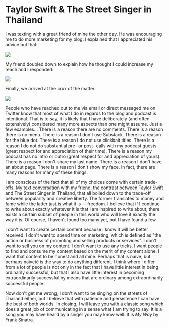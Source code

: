 # Taylor Swift & The Street Singer in Thailand

I was texting with a great friend of mine the other day. He was encouraging me to do more marketing for my blog. I explained that I appreciated his advice but that:

[![](https://substackcdn.com/image/fetch/w_1456,c_limit,f_auto,q_auto:good,fl_progressive:steep/https%3A%2F%2Fsubstack-post-media.s3.amazonaws.com%2Fpublic%2Fimages%2F81bf3bb9-df7b-4664-8749-ba754f3098ce_749x261.jpeg)](https://substackcdn.com/image/fetch/f_auto,q_auto:good,fl_progressive:steep/https%3A%2F%2Fsubstack-post-media.s3.amazonaws.com%2Fpublic%2Fimages%2F81bf3bb9-df7b-4664-8749-ba754f3098ce_749x261.jpeg)

My friend doubled down to explain how he thought I could increase my reach and I responded:

[![](https://substackcdn.com/image/fetch/w_1456,c_limit,f_auto,q_auto:good,fl_progressive:steep/https%3A%2F%2Fsubstack-post-media.s3.amazonaws.com%2Fpublic%2Fimages%2Fbd6ddf2c-a3e7-45d1-b17e-42346fca9c0a_750x775.jpeg)](https://substackcdn.com/image/fetch/f_auto,q_auto:good,fl_progressive:steep/https%3A%2F%2Fsubstack-post-media.s3.amazonaws.com%2Fpublic%2Fimages%2Fbd6ddf2c-a3e7-45d1-b17e-42346fca9c0a_750x775.jpeg)

Finally, we arrived at the crux of the matter:

[![](https://substackcdn.com/image/fetch/w_1456,c_limit,f_auto,q_auto:good,fl_progressive:steep/https%3A%2F%2Fsubstack-post-media.s3.amazonaws.com%2Fpublic%2Fimages%2F38b3fb04-60eb-47bc-b6d0-1314cc1ce5fb_750x676.jpeg)](https://substackcdn.com/image/fetch/f_auto,q_auto:good,fl_progressive:steep/https%3A%2F%2Fsubstack-post-media.s3.amazonaws.com%2Fpublic%2Fimages%2F38b3fb04-60eb-47bc-b6d0-1314cc1ce5fb_750x676.jpeg)

People who have reached out to me via email or direct messaged me on Twitter know that most of what I do in regards to the blog and podcast is intentional. That is to say, it is likely that I have deliberately (and often extensively) considered many more aspects than one might assume. Just a few examples... There is a reason there are no comments. There is a reason there is no menu. There is a reason I don't use Substack. There is a reason for the blue dot. There is a reason I do not use clickbait titles. There is a reason I do not do substantial pre- or post- calls with my podcast guests (great respect for and appreciation of their time). There is a reason my podcast has no intro or outro (great respect for and appreciation of yours). There is a reason I don't share my last name. There is a reason I don't have an about page. There is a reason I don't show my face. In fact, there are many reasons for many of these things.

I am conscious of the fact that all of my choices come with certain trade-offs. My text conversation with my friend, the contrast between Taylor Swift and The Street Singer in Thailand, that all boiled down to the trade-off between popularity and creative liberty. The former translates to money and fame while the latter just is what it is -- freedom. I believe that if I continue to write about exactly whatever it is that I am inspired to write about, there exists a certain subset of people in this world who will love it exactly the way it is. Of course, I haven't found too many yet, but I have found a few.

I don't want to create certain content because I know it will be better received. I don't want to spend time on marketing, which is defined as "the action or business of promoting and selling products or services". I don't want to sell you on my content. I don't want to use any tricks. I want people to find and consume my content based on the merit of my content alone. I want that content to be honest and all mine. Perhaps that is naïve, but perhaps naïveté is the way to do anything different. I think where I differ from a lot of people is not only in the fact that I have little interest in being ordinarily successful, but that I also have little interest in becoming extraordinarily successful by means that are ordinary among extraordinarily successful people.

Now don't get me wrong, I don't want to be singing on the streets of Thailand either, but I believe that with patience and persistence I can have the best of both worlds. In closing, I will leave you with a classic song which does a great job of communicating in a sense what I am trying to say. It is a song you may have heard by a singer you may know well. It is _My Way_ by Frank Sinatra.
